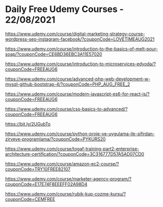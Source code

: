 # Daily Free Udemy Courses - 22/08/2021

https://www.udemy.com/course/digital-marketing-strategy-course-wordpress-seo-instagram-facebook/?couponCode=LOVETIMEAUG2021
https://www.udemy.com/course/introduction-to-the-basics-of-melt-pour-soap/?couponCode=CE6BD36EBC3A11E57020
https://www.udemy.com/course/introduction-to-microservices-edyoda/?couponCode=FREEAUG6
https://www.udemy.com/course/advanced-php-web-development-w-mysql-github-bootstrap-4/?couponCode=PHP_AUG_FREE_2
https://www.udemy.com/course/modern-javascript-es6-for-react-js/?couponCode=FREEAUG6
https://www.udemy.com/course/css-basics-to-advanced/?couponCode=FREEAUG6
https://bit.ly/2UGubTo
https://www.udemy.com/course/python-proje-ve-uygulama-ile-sifirdan-zirveye-programlama/?couponCode=PYKURS20
https://www.udemy.com/course/togaf-training-part2-enterprise-architecture-certification/?couponCode=3C316777D57A5AD07CD0
https://www.udemy.com/course/amazon-ec2-course/?couponCode=TRY10FREE82107
https://www.udemy.com/course/marketer-agency-program/?couponCode=E17E74F8EEEFF02A98D4
https://www.udemy.com/course/rubik-kup-cozme-kursu/?couponCode=CEMFREE
